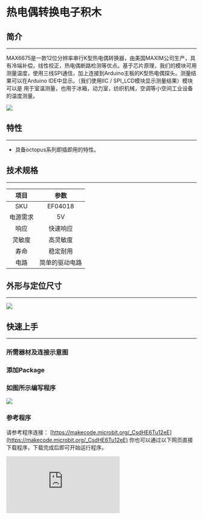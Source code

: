 ﻿# 热电偶转换电子积木

## 简介
---
MAX6675是一款12位分辨率串行K型热电偶转换器，由美国MAXIM公司生产，具有冷端补偿，线性校正，热电偶断路检测等优点。基于芯片原理，我们的模块可用 测量温度，使用三线SPI通信，加上连接到Arduino主板的K型热电偶探头。测量结果可以在Arduino IDE中显示。（我们使用IIC / SPI_LCD模块显示测量结果）模块可以是 用于室温测量，也用于冰箱，动力室，纺织机械，空调等小空间工业设备的温度测量。

 ![](https://wiki-media-ef.oss-cn-hongkong.aliyuncs.com//images/69XJjkN.jpg)

## 特性
---
- 具备octopus系列即插即用的特性。

## 技术规格
---

项目 | 参数
:-: | :-:
SKU|EF04018
电源需求|5V
响应|快速响应
灵敏度|高灵敏度
寿命|稳定耐用
电路|简单的驱动电路

## 外形与定位尺寸
---

 ![](https://wiki-media-ef.oss-cn-hongkong.aliyuncs.com//images/cdNd1Kw.png)

## 快速上手
---
### 所需器材及连接示意图

### 添加Package

### 如图所示编写程序

 ![](https://wiki-media-ef.oss-cn-hongkong.aliyuncs.com//images/kVWtBcn.png)

### 参考程序
请参考程序连接：
[https://makecode.microbit.org/_CsdHE6Tu12eE](https://makecode.microbit.org/_CsdHE6Tu12eE)
你也可以通过以下网页直接下载程序，下载完成后即可开始运行程序。

<div
    style={{
        position: 'relative',
        paddingBottom: '60%',
        overflow: 'hidden',
    }}
>
    <iframe
        src="https://makecode.microbit.org/_CsdHE6Tu12eE"
        frameborder="0"
        sandbox="allow-popups allow-forms allow-scripts allow-same-origin"
        style={{
            position: 'absolute',
            width: '100%',
            height: '100%',
        }}
    />
</div>
---

### 结果
- 在micro：bit显示器上显示出环境的温度信息。

## 相关案例
---

## 技术文档
---
